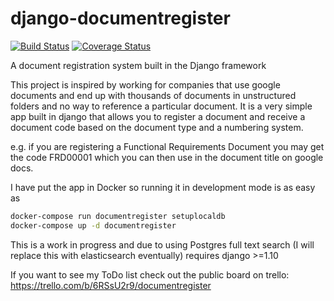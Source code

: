 # django-documentregister
[![Build Status](https://travis-ci.org/nkhumphreys/django-documentregister.svg?branch=master)](https://travis-ci.org/nkhumphreys/django-documentregister)
[![Coverage Status](https://coveralls.io/repos/github/nkhumphreys/django-documentregister/badge.svg?branch=master)](https://coveralls.io/github/nkhumphreys/django-documentregister?branch=master)

A document registration system built in the Django framework

This project is inspired by working for companies that use google documents and end up with thousands of documents in unstructured folders and no way to reference a particular document.  It is a very simple app built in django that allows you to register a document and receive a document code based on the document type and a numbering system.

e.g. if you are registering a Functional Requirements Document you may get the code FRD00001 which you can then use in the document title on google docs.

I have put the app in Docker so running it in development mode is as easy as

```sh
docker-compose run documentregister setuplocaldb
docker-compose up -d documentregister
```

This is a work in progress and due to using Postgres full text search (I will replace this with elasticsearch eventually) requires django >=1.10

If you want to see my ToDo list check out the public board on trello: https://trello.com/b/6RSsU2r9/documentregister


